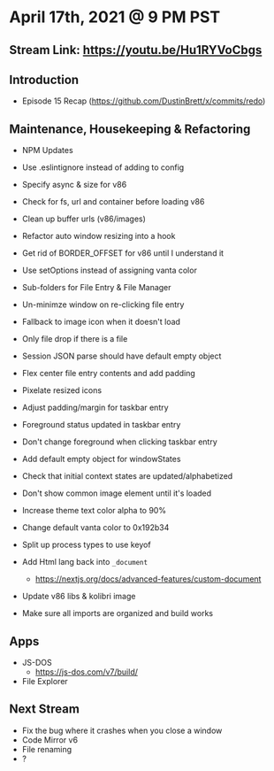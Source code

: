 # April 17th, 2021 @ 9 PM PST

## Stream Link: https://youtu.be/Hu1RYVoCbgs

## Introduction

- Episode 15 Recap (https://github.com/DustinBrett/x/commits/redo)

## Maintenance, Housekeeping & Refactoring

- NPM Updates
- Use .eslintignore instead of adding to config
- Specify async & size for v86
- Check for fs, url and container before loading v86
- Clean up buffer urls (v86/images)
- Refactor auto window resizing into a hook
- Get rid of BORDER_OFFSET for v86 until I understand it
- Use setOptions instead of assigning vanta color
- Sub-folders for File Entry & File Manager
- Un-minimze window on re-clicking file entry
- Fallback to image icon when it doesn't load
- Only file drop if there is a file
- Session JSON parse should have default empty object
- Flex center file entry contents and add padding
- Pixelate resized icons
- Adjust padding/margin for taskbar entry
- Foreground status updated in taskbar entry
- Don't change foreground when clicking taskbar entry
- Add default empty object for windowStates

- Check that initial context states are updated/alphabetized
- Don't show common image element until it's loaded
- Increase theme text color alpha to 90%
- Change default vanta color to 0x192b34
- Split up process types to use keyof
- Add Html lang back into `_document`
  - https://nextjs.org/docs/advanced-features/custom-document
- Update v86 libs & kolibri image
- Make sure all imports are organized and build works

## Apps

- JS-DOS
  - https://js-dos.com/v7/build/
- File Explorer

## Next Stream

- Fix the bug where it crashes when you close a window
- Code Mirror v6
- File renaming
- ?
